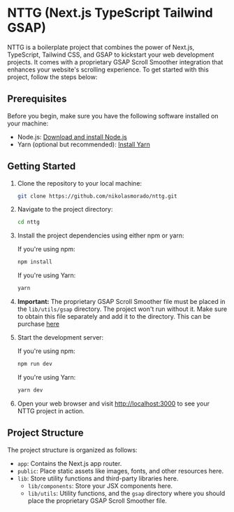 # NTTG (Next.js TypeScript Tailwind GSAP)

NTTG is a boilerplate project that combines the power of Next.js, TypeScript, Tailwind CSS, and GSAP to kickstart your web development projects. It comes with a proprietary GSAP Scroll Smoother integration that enhances your website's scrolling experience. To get started with this project, follow the steps below:

## Prerequisites

Before you begin, make sure you have the following software installed on your machine:

-   Node.js: [Download and install Node.js](https://nodejs.org/)
-   Yarn (optional but recommended): [Install Yarn](https://yarnpkg.com/)

## Getting Started

1. Clone the repository to your local machine:

    ```bash
    git clone https://github.com/nikolasmorado/nttg.git
    ```

2. Navigate to the project directory:

    ```bash
    cd nttg
    ```

3. Install the project dependencies using either npm or yarn:

    If you're using npm:

    ```bash
    npm install
    ```

    If you're using Yarn:

    ```bash
    yarn
    ```

4. **Important:** The proprietary GSAP Scroll Smoother file must be placed in the `lib/utils/gsap` directory. The project won't run without it. Make sure to obtain this file separately and add it to the directory. This can be purchase [here](https://gsap.com/pricing/)
5. Start the development server:

    If you're using npm:

    ```bash
    npm run dev
    ```

    If you're using Yarn:

    ```bash
    yarn dev
    ```

6. Open your web browser and visit [http://localhost:3000](http://localhost:3000) to see your NTTG project in action.

## Project Structure

The project structure is organized as follows:

-   `app`: Contains the Next.js app router.
-   `public`: Place static assets like images, fonts, and other resources here.
-   `lib`: Store utility functions and third-party libraries here.
    -   `lib/components`: Store your JSX components here.
    -   `lib/utils`: Utility functions, and the `gsap` directory where you should place the proprietary GSAP Scroll Smoother file.
